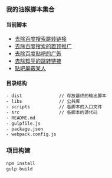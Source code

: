 ### 我的油猴脚本集合

#### 当前脚本

- [去除百度搜索跳转链接](https://github.com/axetroy/GMscript/raw/master/dist/remove_baidu_redirect.user.js)
- [去除百度搜索的置顶推广](https://github.com/axetroy/GMscript/raw/master/dist/block_posts.user.js)
- [去除百度贴吧的广告](https://github.com/axetroy/GMscript/raw/master/dist/remove_tieba_ads.user.js)
- [去除知乎的跳转链接](https://github.com/axetroy/GMscript/raw/master/dist/remove_zhihu_redirect.user.js)
- [贴吧屏蔽某人](https://github.com/axetroy/GMscript/raw/master/dist/block_posts.user.js)

#### 目录结构

```bash
- dist              // 存放最终的输出脚本
- libs              // 公共库
- scripts           // 各脚本的入口文件
- src               // 各脚本的源代码
- README.md
- gulpfile.js
- package.json
- webpack.config.js
```

### 项目构建

```bash
npm install
gulp build
```